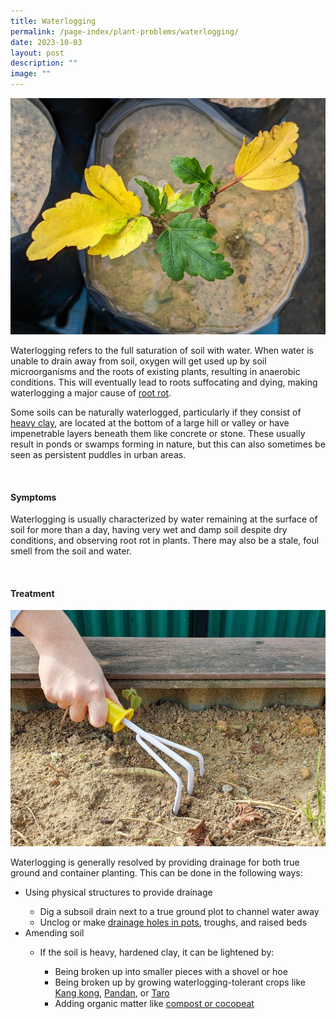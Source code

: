```yaml
---
title: Waterlogging
permalink: /page-index/plant-problems/waterlogging/
date: 2023-10-03
layout: post
description: ""
image: ""
---
```

<section>
	<img title="A plant in a waterlogged pot. Photo by Jacqueline Chua." src="/images/Plant%20problems/transplantingshock_jacquelinechua.jpg">
	<p>Waterlogging refers to the full saturation of soil with water. When water is unable to drain away from soil, oxygen will get used up by soil microorganisms and the roots of existing plants, resulting in anaerobic conditions. This will eventually lead to roots suffocating and dying, making waterlogging a major cause of <a href="/page-index/plant-problems/root-rot/">root rot</a>.</p>
	<p>Some soils can be naturally waterlogged, particularly if they consist of <a href="/page-index/horticulture-techniques/soil/">heavy clay</a>, are located at the bottom of a large hill or valley or have impenetrable layers beneath them like concrete or stone. These usually result in ponds or swamps forming in nature, but this can also sometimes be seen as persistent puddles in urban areas.</p>
	<br>
</section>

<section>
	<h4>Symptoms</h4>
	<p>Waterlogging is usually characterized by water remaining at the surface of soil for more than a day, having very wet and damp soil despite dry conditions, and observing root rot in plants. There may also be a stale, foul smell from the soil and water.</p>
	<br>
</section>

<section>
	<h4>Treatment</h4>
	<img title="A gardener breaking soil with a gardening fork. Photo by Jacqueline Chua." src="/images/Horti%20techniques/Soil_Breaking_JacChua.jpg">
	<p>Waterlogging is generally resolved by providing drainage for both true ground and container planting. This can be done in the following ways:</p>
	<ul>
		<li>Using physical structures to provide drainage</li>
			<ul>
				<li>Dig a subsoil drain next to a true ground plot to channel water away</li>
				<li>Unclog or make <a href="/page-index/horticulture-techniques/planting-in-containers/">drainage holes in pots</a>, troughs, and raised beds</li>
			</ul>
		<li>Amending soil</li>
			<ul>
				<li>If the soil is heavy, hardened clay, it can be lightened by:</li>
					<ul>
						<li>Being broken up into smaller pieces with a shovel or hoe</li>
						<li>Being broken up by growing waterlogging-tolerant crops like <a href="/page-index/edible-plants/kang-kong/">Kang kong</a>, <a href="/page-index/edible-plants/pandan/">Pandan</a>, or <a href="/page-index/edible-plants/taro/">Taro</a></li>
						<li>Adding organic matter like <a href="/page-index/horticulture-techniques/soil-amendments/">compost or cocopeat</a></li>
					</ul>
			</ul>
		</ul>
</section>